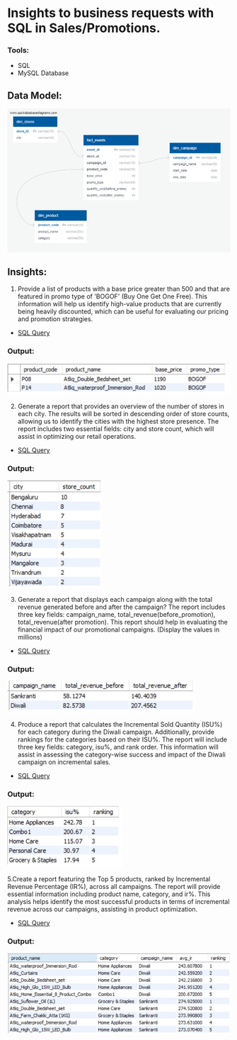 # Insights to business requests with SQL in Sales/Promotions.

### Tools:
- SQL
- MySQL Database

## Data Model:
<img src="schema and output/schema.png">

## Insights:
1. Provide a list of products with a base price greater than 500 and that are
featured in promo type of 'BOGOF' (Buy One Get One Free). This information will help 
us identify high-value products that are currently being heavily discounted, which can 
be useful for evaluating our pricing and promotion strategies.

- <a href="SQL queries and DB/req1.sql" target="_blank">SQL Query</a>

### Output:
<img src="schema and output/output1.jpeg">
  

2. Generate a report that provides an overview of the number of stores in each city.
The results will be sorted in descending order of store counts, allowing us to identify
the cities with the highest store presence. The report includes two essential fields: city
and store count, which will assist in optimizing our retail operations.

- <a href="SQL queries and DB/req2.sql" target="_blank">SQL Query</a>

### Output:
<img src="schema and output/output2.jpeg">

3. Generate a report that displays each campaign along with the total revenue 
generated before and after the campaign? The report includes three key fields:
campaign_name, total_revenue(before_promotion), total_revenue(after promotion).
This report should help in evaluating the financial impact of our promotional campaigns.
(Display the values in millions)

- <a href="SQL queries and DB/req3.sql" target="_blank">SQL Query</a>

### Output:
<img src="schema and output/output3.jpeg">

4. Produce a report that calculates the Incremental Sold Quantity (ISU%) for each
category during the Diwali campaign. Additionally, provide rankings for the categories
based on their ISU%. The report will include three key fields: category, isu%, and rank
order. This information will assist in assessing the category-wise success and impact of
the Diwali campaign on incremental sales.

- <a href="SQL queries and DB/req4.sql" target="_blank">SQL Query</a>

### Output:
<img src="schema and output/output4.jpeg">

5.Create a report featuring the Top 5 products, ranked by Incremental Revenue
Percentage (IR%), across all campaigns. The report will provide essential
information including product name, category, and ir%. This analysis helps
identify the most successful products in terms of incremental revenue across our
campaigns, assisting in product optimization.

- <a href="SQL queries and DB/req5.sql" target="_blank">SQL Query</a>

### Output:
<img src="schema and output/output5.jpeg">
  
